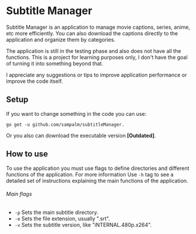 # Subtitle Manager

Subtitle Manager is an application to manage movie captions, series, anime, etc more efficiently. You can also download the captions directly to the application and organize them by categories.

The application is still in the testing phase and also does not have all the functions. This is a project for learning purposes only, I don't have the goal of turning it into something beyond that.

I appreciate any suggestions or tips to improve application performance or improve the code itself.

## Setup
If you want to change something in the code you can use: 
```
go get -u github.com/sampalm/subtitleManager.
```

Or you also can download the executable version **[Outdated]**.

## How to use

To use the application you must use flags to define directories and different functions of the application. For more information Use ```-h``` tag to see a detailed set of instructions explaining the main functions of the application.

###### Main flags
* ```-p``` Sets the main subtitle directory.
* ```-e``` Sets the file extension, usually ".srt".
* ```-v``` Sets the subtitle version, like "iNTERNAL.480p.x264".
